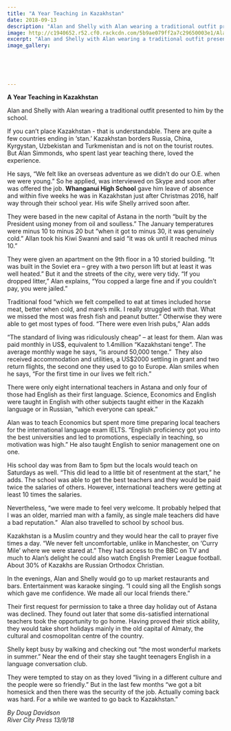 ```yaml
---
title: "A Year Teaching in Kazakhstan"
date: 2018-09-13
description: "Alan and Shelly with Alan wearing a traditional outfit presented to him by the school in Kazakhstan..."
image: http://c1940652.r52.cf0.rackcdn.com/5b9ae079ff2a7c29650003e1/Alan-Simmonds-rcp-13-sept.jpg
excerpt: "Alan and Shelly with Alan wearing a traditional outfit presented to him by the school in Kazakhstan."
image_gallery:
    
    
    
    
    
---
```


<p class="BasicParagraph"><strong>A Year Teaching in Kazakhstan</strong></p>
<p>Alan and Shelly with Alan wearing a traditional outfit presented to him by the school.</p>
<p class="BasicParagraph">If you can&rsquo;t place Kazakhstan - that is understandable. There are quite a few countries ending in &lsquo;stan.&rsquo; Kazakhstan borders Russia, China, Kyrgystan, Uzbekistan and Turkmenistan and is not on the tourist routes. But Alan Simmonds, who spent last year teaching there, loved the experience.</p>
<p class="BasicParagraph">He says, &ldquo;We felt like an overseas adventure as we didn&rsquo;t do our O.E. when we were young.&rdquo; So he applied, was interviewed on Skype and soon after was offered the job. <strong>Whanganui High School</strong> gave him leave of absence and within five weeks he was in Kazakhstan just after Christmas 2016, half way through their school year. His wife Shelly arrived soon after.</p>
<p class="BasicParagraph">They were based in the new capital of Astana in the north &ldquo;built by the President using money from oil and soulless.&rdquo; The January temperatures were minus 10 to minus 20 but &ldquo;when it got to minus 30, it was genuinely cold.&rdquo; Allan took his Kiwi Swanni and said &ldquo;it was ok until it reached minus 10.&rdquo;</p>
<p class="BasicParagraph">They were given an apartment on the 9th floor in a 10 storied building. &ldquo;It was built in the Soviet era &ndash; grey with a two person lift but at least it was well heated.&rdquo; But it and the streets of the city, were very tidy. &ldquo;If you dropped litter,&rdquo; Alan explains, &ldquo;You copped a large fine and if you couldn&rsquo;t pay, you were jailed.&rdquo;</p>
<p class="BasicParagraph">Traditional food &ldquo;which we felt compelled to eat at times included horse meat, better when cold, and mare&rsquo;s milk. I really struggled with that. What we missed the most was fresh fish and peanut butter.&rdquo; Otherwise they were able to get most types of food. &ldquo;There were even Irish pubs,&rdquo; Alan adds</p>
<p class="BasicParagraph">&ldquo;The standard of living was ridiculously cheap&rdquo; &ndash; at least for them. Alan was paid monthly in US$, equivalent to 1.4million &ldquo;Kazakhstani tenge&rdquo;. The average monthly wage he says, &ldquo;is around 50,000 tenge.&rdquo;&nbsp; They also received accommodation and utilities, a US$2000 settling in grant and two return flights, the second one they used to go to Europe. Alan smiles when he says, &ldquo;For the first time in our lives we felt rich.&rdquo;</p>
<p class="BasicParagraph">There were only eight international teachers in Astana and only four of those had English as their first language. Science, Economics and English were taught in English with other subjects taught either in the Kazakh language or in Russian, &ldquo;which everyone can speak.&rdquo;</p>
<p class="BasicParagraph">Alan was to teach Economics but spent more time preparing local teachers for the international language exam IELTS. &ldquo;English proficiency got you into the best universities and led to promotions, especially in teaching, so motivation was high.&rdquo; He also taught English to senior management one on one.</p>
<p class="BasicParagraph">His school day was from 8am to 5pm but the locals would teach on Saturdays as well. &ldquo;This did lead to a little bit of resentment at the start,&rdquo; he adds. The school was able to get the best teachers and they would be paid twice the salaries of others. However, international teachers were getting at least 10 times the salaries.</p>
<p class="BasicParagraph">Nevertheless, &ldquo;we were made to feel very welcome. It probably helped that I was an older, married man with a family, as single male teachers did have a bad reputation.&rdquo;&nbsp; Alan also travelled to school by school bus.</p>
<p class="BasicParagraph">Kazakhstan is a Muslim country and they would hear the call to prayer five times a day. &ldquo;We never felt uncomfortable, unlike in Manchester, on &lsquo;Curry Mile&rsquo; where we were stared at.&rdquo; They had access to the BBC on TV and much to Alan&rsquo;s delight he could also watch English Premier League football. About 30% of Kazakhs are Russian Orthodox Christian.</p>
<p class="BasicParagraph">In the evenings, Alan and Shelly would go to up market restaurants and bars. Entertainment was karaoke singing. &ldquo;I could sing all the English songs which gave me confidence. We made all our local friends there.&rdquo;</p>
<p class="BasicParagraph">Their first request for permission to take a three day holiday out of Astana was declined. They found out later that some dis-satisfied international teachers took the opportunity to go home. Having proved their stick ability, they would take short holidays mainly in the old capital of Almaty, the cultural and cosmopolitan centre of the country.</p>
<p class="BasicParagraph">Shelly kept busy by walking and checking out &ldquo;the most wonderful markets in summer.&rdquo; Near the end of their stay she taught teenagers English in a language conversation club.</p>
<p class="BasicParagraph">They were tempted to stay on as they loved &ldquo;living in a different culture and the people were so friendly.&rdquo; But in the last few months &ldquo;we got a bit homesick and then there was the security of the job. Actually coming back was hard. For a while we wanted to go back to Kazakhstan.&rdquo;&nbsp;</p>
<p class="BasicParagraph"><em>By Doug Davidson</em><br /><em>River City Press 13/9/18</em></p>

